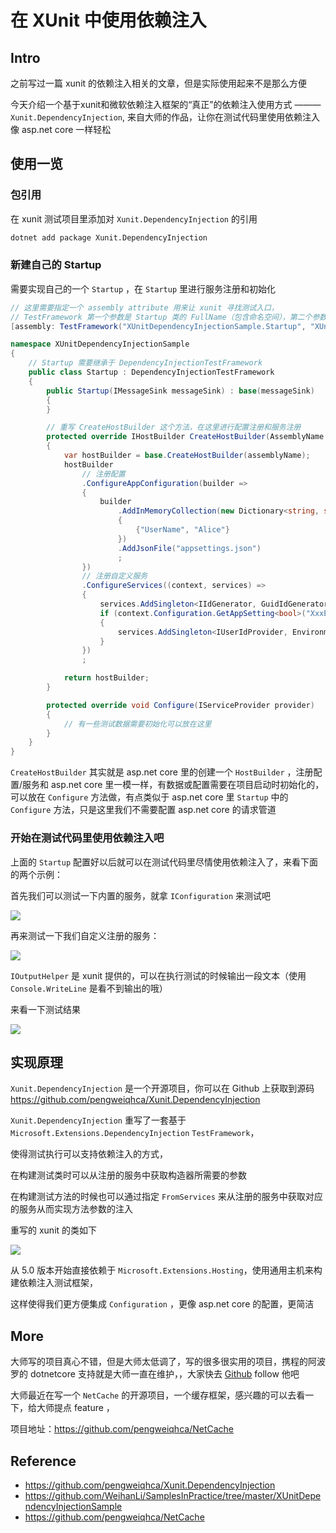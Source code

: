 # 在 XUnit 中使用依赖注入

## Intro

之前写过一篇 xunit 的依赖注入相关的文章，但是实际使用起来不是那么方便

今天介绍一个基于xunit和微软依赖注入框架的“真正”的依赖注入使用方式 ——— `Xunit.DependencyInjection`, 来自大师的作品，让你在测试代码里使用依赖注入像 asp.net core 一样轻松

## 使用一览

### 包引用

在 xunit 测试项目里添加对 `Xunit.DependencyInjection` 的引用

```bash
dotnet add package Xunit.DependencyInjection
```

### 新建自己的 Startup

需要实现自己的一个 `Startup` ，在 `Startup` 里进行服务注册和初始化

``` csharp
// 这里需要指定一个 assembly attribute 用来让 xunit 寻找测试入口，
// TestFramework 第一个参数是 Startup 类的 FullName（包含命名空间），第二个参数是测试项目的程序集名称
[assembly: TestFramework("XUnitDependencyInjectionSample.Startup", "XUnitDependencyInjectionSample")]

namespace XUnitDependencyInjectionSample
{
    // Startup 需要继承于 DependencyInjectionTestFramework
    public class Startup : DependencyInjectionTestFramework
    {
        public Startup(IMessageSink messageSink) : base(messageSink)
        {
        }

        // 重写 CreateHostBuilder 这个方法，在这里进行配置注册和服务注册
        protected override IHostBuilder CreateHostBuilder(AssemblyName assemblyName)
        {
            var hostBuilder = base.CreateHostBuilder(assemblyName);
            hostBuilder
                // 注册配置
                .ConfigureAppConfiguration(builder =>
                {
                    builder
                        .AddInMemoryCollection(new Dictionary<string, string>()
                        {
                            {"UserName", "Alice"}
                        })
                        .AddJsonFile("appsettings.json")
                        ;
                })
                // 注册自定义服务
                .ConfigureServices((context, services) =>
                {
                    services.AddSingleton<IIdGenerator, GuidIdGenerator>();
                    if (context.Configuration.GetAppSetting<bool>("XxxEnabled"))
                    {
                        services.AddSingleton<IUserIdProvider, EnvironmentUserIdProvider>();
                    }
                })
                ;

            return hostBuilder;
        }

        protected override void Configure(IServiceProvider provider)
        {
            // 有一些测试数据需要初始化可以放在这里
        }
    }
}

```

`CreateHostBuilder` 其实就是 asp.net core 里的创建一个 `HostBuilder` ，注册配置/服务和 asp.net core 里一模一样，有数据或配置需要在项目启动时初始化的，可以放在 `Configure`  方法做，有点类似于 asp.net core 里 `Startup` 中的 `Configure` 方法，只是这里我们不需要配置 asp.net core 的请求管道

### 开始在测试代码里使用依赖注入吧

上面的 `Startup` 配置好以后就可以在测试代码里尽情使用依赖注入了，来看下面的两个示例：

首先我们可以测试一下内置的服务，就拿 `IConfiguration` 来测试吧

![](https://img2020.cnblogs.com/blog/489462/202007/489462-20200702142827793-1584338140.png)

再来测试一下我们自定义注册的服务：

![](https://img2020.cnblogs.com/blog/489462/202007/489462-20200702142850012-1457723391.png)

`IOutputHelper` 是 xunit 提供的，可以在执行测试的时候输出一段文本（使用 `Console.WriteLine` 是看不到输出的哦）

来看一下测试结果

![](https://img2020.cnblogs.com/blog/489462/202007/489462-20200702143023628-1876779215.png)


## 实现原理

`Xunit.DependencyInjection` 是一个开源项目，你可以在 Github 上获取到源码 <https://github.com/pengweiqhca/Xunit.DependencyInjection> 


`Xunit.DependencyInjection` 重写了一套基于 `Microsoft.Extensions.DependencyInjection` `TestFramework`，

使得测试执行可以支持依赖注入的方式，

在构建测试类时可以从注册的服务中获取构造器所需要的参数

在构建测试方法的时候也可以通过指定 `FromServices` 来从注册的服务中获取对应的服务从而实现方法参数的注入


重写的 xunit 的类如下

![](https://img2020.cnblogs.com/blog/489462/202007/489462-20200702143058938-1751489425.png)


从 5.0 版本开始直接依赖于 `Microsoft.Extensions.Hosting`，使用通用主机来构建依赖注入测试框架，

这样使得我们更方便集成 `Configuration` ，更像 asp.net core 的配置，更简洁

## More

大师写的项目真心不错，但是大师太低调了，写的很多很实用的项目，携程的阿波罗的 dotnetcore 支持就是大师一直在维护，，大家快去 [Github](https://github.com/pengweiqhca) follow 他吧


大师最近在写一个 `NetCache` 的开源项目，一个缓存框架，感兴趣的可以去看一下，给大师提点 feature ，

项目地址：<https://github.com/pengweiqhca/NetCache>


## Reference

- <https://github.com/pengweiqhca/Xunit.DependencyInjection>
- <https://github.com/WeihanLi/SamplesInPractice/tree/master/XUnitDependencyInjectionSample>
- <https://github.com/pengweiqhca/NetCache>
